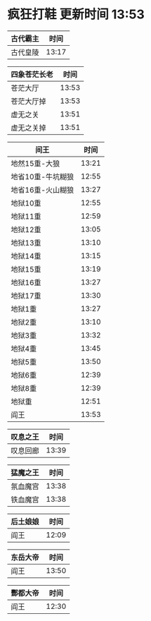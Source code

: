 # 疯狂打鞋 更新时间 13:53

| 古代霸主   | 时间    |
|--------|-------|
| 古代皇陵 | 13:17 |

| 四象苍茫长老   | 时间    |
|--------|-------|
| 苍茫大厅 | 13:53 |
| 苍茫大厅掉 | 13:53 |
| 虚无之关 | 13:51 |
| 虚无之关掉 | 13:51 |

| 间王   | 时间    |
|--------|-------|
| 地然15重-大狼 | 13:21 |
| 地省10重-牛坑糊狼 | 12:55 |
| 地省16重-火山糊狼 | 13:27 |
| 地狱10重 | 12:55 |
| 地狱11重 | 12:59 |
| 地狱12重 | 13:05 |
| 地狱13重 | 13:10 |
| 地狱14重 | 13:15 |
| 地狱15重 | 13:19 |
| 地狱16重 | 13:27 |
| 地狱17重 | 13:30 |
| 地狱1重 | 13:27 |
| 地狱2重 | 13:10 |
| 地狱3重 | 13:32 |
| 地狱4重 | 13:45 |
| 地狱5重 | 13:50 |
| 地狱6重 | 12:39 |
| 地狱8重 | 12:39 |
| 地狱重 | 12:51 |
| 阎王 | 13:53 |

| 叹息之王   | 时间    |
|--------|-------|
| 叹息回廊 | 13:39 |

| 猛魔之王   | 时间    |
|--------|-------|
| 氛血魔宫 | 13:38 |
| 铁血魔宫 | 13:38 |

| 后土娘娘   | 时间    |
|--------|-------|
| 阎王 | 12:09 |

| 东岳大帝   | 时间    |
|--------|-------|
| 阎王 | 13:50 |

| 酆都大帝   | 时间    |
|--------|-------|
| 阎王 | 12:30 |